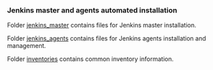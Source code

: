 ### Jenkins master and agents automated installation

Folder [jenkins_master](https://stash.playtika.com/projects/JB/repos/jenkins_automation/browse/jenkins_master?at=wip_develop) contains files for Jenkins master installation.

Folder [jenkins_agents](https://stash.playtika.com/projects/JB/repos/jenkins_automation/browse/jenkins_agents?at=wip_develop) contains files for Jenkins agents installation and management.

Folder [inventories](https://stash.playtika.com/projects/JB/repos/jenkins_automation/browse/inventories?at=wip_develop) contains common inventory information.
